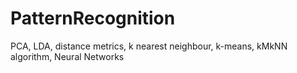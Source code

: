 # PatternRecognition
PCA, LDA, distance metrics, k nearest neighbour, k-means, kMkNN algorithm, Neural Networks
